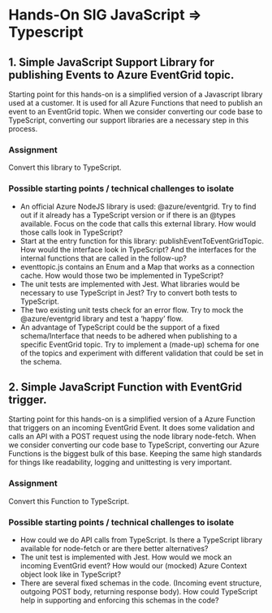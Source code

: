 # Hands-On SIG JavaScript => Typescript
## 1. Simple JavaScript Support Library for publishing Events to Azure EventGrid topic. 
Starting point for this hands-on is a simplified version of a Javascript library used at a customer. It is used for all Azure Functions that need to publish an event to an EventGrid topic.
When we consider converting our code base to TypeScript, converting our support libraries are a necessary step in this process.

### Assignment
Convert this library to TypeScript.

### Possible starting points / technical challenges to isolate
-	An official Azure NodeJS library is used: @azure/eventgrid. Try to find out if it already has a TypeScript version or if there is an @types available. Focus on the code that calls this external library. How would those calls look in TypeScript?
-	Start at the entry function for this library: publishEventToEventGridTopic. How would the interface look in TypeScript? And the interfaces for the internal functions that are called in the follow-up?
-	eventtopic.js contains an Enum and a Map that works as a connection cache. How would those two be implemented in TypeScript?
-	The unit tests are implemented with Jest. What libraries would be necessary to use TypeScript in Jest? Try to convert both tests to TypeScript.
-	The two existing unit tests check for an error flow. Try to mock the @azure/eventgrid library and test a ‘happy’ flow.
-	An advantage of TypeScript could be the support of a fixed schema/Interface that needs to be adhered when publishing to a specific EventGrid topic. Try to implement a (made-up) schema for one of the topics and experiment with different validation that could be set in the schema.
 
## 2. Simple JavaScript Function with EventGrid trigger. 
Starting point for this hands-on is a simplified version of a Azure Function that triggers on an incoming EventGrid Event. It does some validation and calls an API with a POST request using the node library node-fetch.
When we consider converting our code base to TypeScript, converting our Azure Functions is the biggest bulk of this base. Keeping the same high standards for things like readability, logging and unittesting is very important.

### Assignment
Convert this Function to TypeScript.

### Possible starting points / technical challenges to isolate
-	How could we do API calls from TypeScript. Is there a TypeScript library available for node-fetch or are there better alternatives?
-	The unit test is implemented with Jest. How would we mock an incoming EventGrid event? How would our (mocked) Azure Context object look like in TypeScript? 
-	There are several fixed schemas in the code. (Incoming event structure, outgoing POST body, returning response body). How could TypeScript help in supporting and enforcing this schemas in the code?

